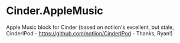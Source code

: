 # Cinder.AppleMusic
Apple Music block for Cinder (based on notlion's excellent, but stale, CinderIPod - https://github.com/notlion/CinderIPod - Thanks, Ryan!)
